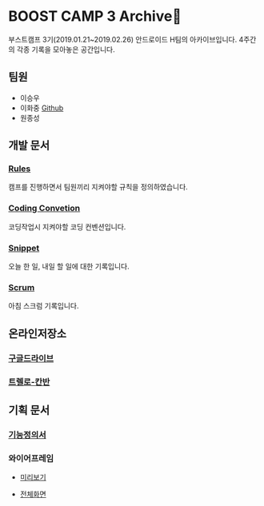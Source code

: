 
# BOOST CAMP 3 Archive:rocket:

부스트캠프 3기(2019.01.21~2019.02.26) 안드로이드 H팀의 아카이브입니다. 4주간의 각종 기록을 모아놓은 공간입니다.



## 팀원

* 이승우
* 이화중 [Github](http://github.com/huhsay)
* 원종성



## 개발 문서

### [Rules](https://github.com/huhsay/boostcamp3_archive/blob/master/rules.md)

캠프를 진행하면서 팀원끼리 지켜야할 규칙을 정의하였습니다.

### [Coding Convetion](https://github.com/huhsay/boostcamp3_archive/blob/master/codingConvention.md)

코딩작업시 지켜야할 코딩 컨벤션입니다.

### [Snippet](https://github.com/huhsay/boostcamp3_archive/blob/master/snippet.md)

오늘 한 일, 내일 할 일에 대한 기록입니다.

### [Scrum](https://github.com/huhsay/boostcamp3_archive/blob/master/scrum.md)

아침 스크럼 기록입니다.





## 온라인저장소

### [구글드라이브](https://drive.google.com/open?id=1JS9bZnT89KKW8Z1ORy2EOlQM2xTkZMT9)

### [트렐로-칸반](https://trello.com/boostcamp3)





## 기획 문서

### [기능정의서](https://github.com/huhsay/boostcamp3_archive/blob/master/%EA%B2%B0%EA%B3%BC%EB%AC%BC/%ea%b8%b0%eb%8a%a5%ec%a0%95%ec%9d%98%ec%84%9c%0d%0a.md)

### 와이어프레임

* [미리보기](https://xd.adobe.com/view/d7fae8a9-172e-452c-5092-d06b594e1a8d-a1cb/)

* [전체화면](https://xd.adobe.com/spec/d34729d2-7312-4655-7430-36fbde0bfdc4-a576/)